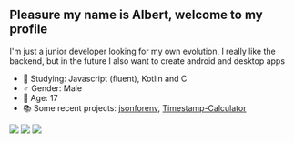 ## Pleasure my name is Albert, welcome to my profile
I'm just a junior developer looking for my own evolution, I really like the backend, but in the future I also want to create android and desktop apps

- 🌱 Studying: Javascript (fluent), Kotlin and C
- ♂️ Gender: Male
- 🍰 Age: 17
- 📚 Some recent projects: [jsonforenv](https://github.com/HarukaYamamoto0/jsonforenv.git), [Timestamp-Calculator](https://github.com/HarukaYamamoto0/timestamp-calculator)

<div> 
  <a href="https://youtube.com/channel/UC91TMKN7AAh3XttXx_vpQMA" target="_blank"><img src="https://img.shields.io/badge/YouTube-FF0000?style=for-the-badge&logo=youtube&logoColor=white" target="_blank"></a>
  <a href="https://discord.com/users/822819247146663936" target="_blank"><img src="https://img.shields.io/badge/Discord-7289DA?style=for-the-badge&logo=discord&logoColor=white" target="_blank"></a>
  <a href="mailto: antonioalbert344@gmail.com"><img src="https://img.shields.io/badge/-Gmail-%23333?style=for-the-badge&logo=gmail&logoColor=white" target="_blank"></a>
</div>
